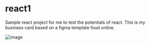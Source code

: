 # react1
Sample react project for me to test the potentials of react. 
This is my business card based on a figma template foud online.

![image](https://github.com/user-attachments/assets/51a0e944-b2cc-47d6-81bf-3aecf5c3b3f0)

